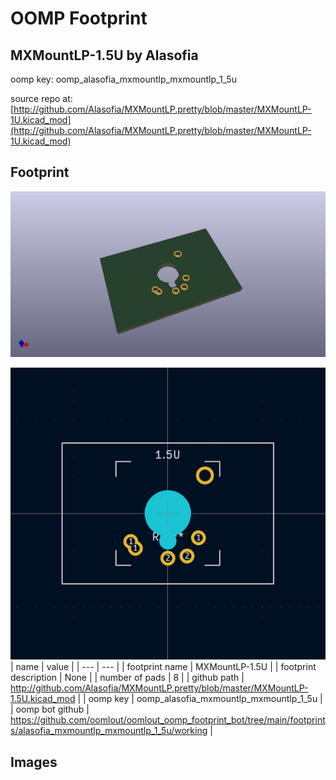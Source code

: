 # OOMP Footprint  
## MXMountLP-1.5U  by Alasofia  
  
oomp key: oomp_alasofia_mxmountlp_mxmountlp_1_5u  
  
source repo at: [http://github.com/Alasofia/MXMountLP.pretty/blob/master/MXMountLP-1U.kicad_mod](http://github.com/Alasofia/MXMountLP.pretty/blob/master/MXMountLP-1U.kicad_mod)  
## Footprint  
  
[![working_kicad_pcb_3d.png](working_kicad_pcb_3d_600.png)](working_kicad_pcb_3d.png)  
  
[![working.png](working_600.png)](working.png)  
| name | value | 
| --- | --- | 
| footprint name | MXMountLP-1.5U | 
| footprint description | None | 
| number of pads | 8 | 
| github path | http://github.com/Alasofia/MXMountLP.pretty/blob/master/MXMountLP-1.5U.kicad_mod | 
| oomp key | oomp_alasofia_mxmountlp_mxmountlp_1_5u | 
| oomp bot github | https://github.com/oomlout/oomlout_oomp_footprint_bot/tree/main/footprints/alasofia_mxmountlp_mxmountlp_1_5u/working | 
## Images  

